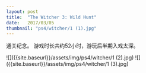 ```yaml
---
layout: post
title:  "The Witcher 3: Wild Hunt"
date:   2017/03/05
thumbnail: "ps4/witcher/1 (1).jpg"
---
```


通关纪念。
游戏时长共约52小时，游玩后半期入戏太深。

![]({{site.baseurl}}/assets/img/ps4/witcher/1 (2).jpg)
![]({{site.baseurl}}/assets/img/ps4/witcher/1 (3).jpg)